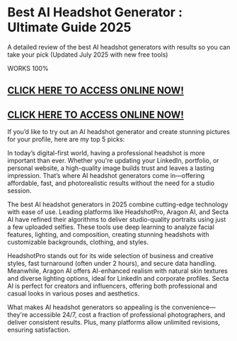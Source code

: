 # Best AI Headshot Generator : Ultimate Guide 2025

A detailed review of the best AI headshot generators with results so you can take your pick (Updated July 2025 with new free tools)

WORKS 100%

## [CLICK HERE TO ACCESS ONLINE NOW!](https://lookerstudio.google.com/s/kUlQit5qKUc)

## [CLICK HERE TO ACCESS ONLINE NOW!](https://lookerstudio.google.com/s/kUlQit5qKUc)


If you’d like to try out an AI headshot generator and create stunning pictures for your profile, here are my top 5 picks:

In today’s digital-first world, having a professional headshot is more important than ever. Whether you're updating your LinkedIn, portfolio, or personal website, a high-quality image builds trust and leaves a lasting impression. That’s where AI headshot generators come in—offering affordable, fast, and photorealistic results without the need for a studio session.

The best AI headshot generators in 2025 combine cutting-edge technology with ease of use. Leading platforms like HeadshotPro, Aragon AI, and Secta AI have refined their algorithms to deliver studio-quality portraits using just a few uploaded selfies. These tools use deep learning to analyze facial features, lighting, and composition, creating stunning headshots with customizable backgrounds, clothing, and styles.

HeadshotPro stands out for its wide selection of business and creative styles, fast turnaround (often under 2 hours), and secure data handling. Meanwhile, Aragon AI offers AI-enhanced realism with natural skin textures and diverse lighting options, ideal for LinkedIn and corporate profiles. Secta AI is perfect for creators and influencers, offering both professional and casual looks in various poses and aesthetics.

What makes AI headshot generators so appealing is the convenience—they're accessible 24/7, cost a fraction of professional photographers, and deliver consistent results. Plus, many platforms allow unlimited revisions, ensuring satisfaction.
